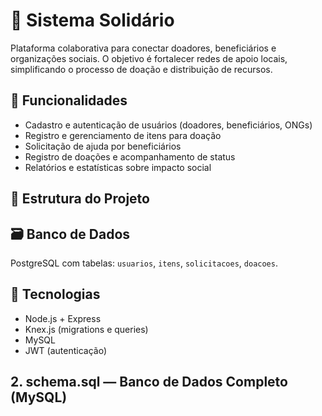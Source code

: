 # 🌱 Sistema Solidário


Plataforma colaborativa para conectar doadores, beneficiários e organizações sociais. O objetivo é fortalecer redes de apoio locais, simplificando o processo de doação e distribuição de recursos.


## 🚀 Funcionalidades


- Cadastro e autenticação de usuários (doadores, beneficiários, ONGs)
- Registro e gerenciamento de itens para doação
- Solicitação de ajuda por beneficiários
- Registro de doações e acompanhamento de status
- Relatórios e estatísticas sobre impacto social


## 🧱 Estrutura do Projeto

## 🗃️ Banco de Dados
PostgreSQL com tabelas: `usuarios`, `itens`, `solicitacoes`, `doacoes`.


## 🔧 Tecnologias
- Node.js + Express
- Knex.js (migrations e queries)
- MySQL
- JWT (autenticação)

## 2. schema.sql — Banco de Dados Completo (MySQL)


```sql
